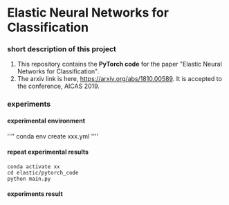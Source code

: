 # Elastic Neural Networks for Classification

### short description of this project

1. This repository contains the **PyTorch code** for the paper "Elastic Neural Networks for Classification".
2. The arxiv link is here, https://arxiv.org/abs/1810.00589. It is accepted to the conference, AICAS 2019.


### experiments

#### experimental environment
''''
conda env create xxx.yml
''''


#### repeat experimental results
```
conda activate xx
cd elastic/pytorch_code
python main.py
```

#### experiments result


